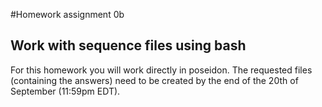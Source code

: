 #Homework assignment 0b

## Work with sequence files using bash

For this homework you will work directly in poseidon. The requested files (containing the answers) need to be created by the end of the 20th of September (11:59pm EDT).




